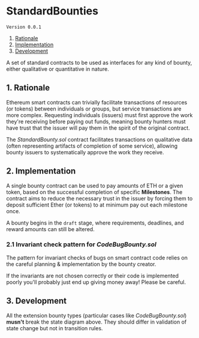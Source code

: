 # StandardBounties

`Version 0.0.1`

1. [Rationale](#1-rationale)
2. [Implementation](#2-implementation)
3. [Development](#3-development)

A set of standard contracts to be used as interfaces for any kind of bounty, either qualitative or quantitative in nature.

## 1. Rationale

Ethereum smart contracts can trivially facilitate transactions of resources (or tokens) between individuals or groups, but service transactions are more complex. Requesting individuals (issuers) must first approve the work they're receiving before paying out funds, meaning bounty hunters must have trust that the issuer will pay them in the spirit of the original contract.

The _StandardBounty.sol_ contract facilitates transactions on qualitative data (often representing artifacts of completion of some service), allowing bounty issuers to systematically approve the work they receive.


## 2. Implementation

A single bounty contract can be used to pay amounts of ETH or a given token, based on the successful completion of specific **Milestones**. The contract aims to reduce the necessary trust in the issuer by forcing them to deposit sufficient Ether (or tokens) to at minimum pay out each milestone once.

A bounty begins in the `draft` stage, where requirements, deadlines, and reward amounts can still be altered.




### 2.1 Invariant check pattern for _CodeBugBounty.sol_

The pattern for invariant checks of bugs on smart contract code relies on the careful planning & implementation by the bounty creator.

If the invariants are not chosen correctly or their code is implemented poorly you'll probably just end up giving money away! Please be careful.

## 3. Development

All the extension bounty types (particular cases like _CodeBugBounty.sol_) **musn't** break the state diagram above. They should differ in validation of state change but not in transition rules.
